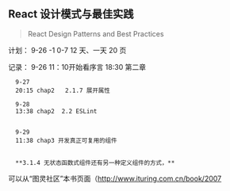 ## React 设计模式与最佳实践

> React Design Patterns and Best Practices

计划：
9-26 -1
0-7 12 天、一天 20 页

记录： 9-26 
      11：10开始看序言
      18:30   第二章

      9-27 
      20:15 chap2   2.1.7 展开属性

      9-28
      13:38 chap2  2.2 ESLint


      9-29
      11:38 chap3 开发真正可复用的组件


      **3.1.4 无状态函数式组件还有另一种定义组件的方式，**

 
      

可以从“图灵社区”本书页面（http://www.ituring.com.cn/book/2007


    